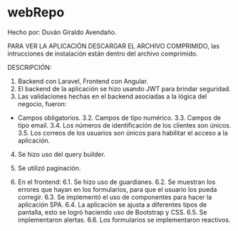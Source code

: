 # webRepo

Hecho por: Duván Giraldo Avendaño.

PARA VER LA APLICACIÓN DESCARGAR EL ARCHIVO COMPRIMIDO, las intrucciones de instalación están dentro del archivo comprimido.

DESCRIPCIÓN:


1. Backend con Laravel, Frontend con Angular.
2. El backend de la aplicación se hizo usando JWT para brindar seguridad.
3. Las validaciones hechas en el backend asociadas a la lógica del negocio, fueron:
  * Campos obligatorios.
  3.2. Campos de tipo numérico.
  3.3. Campos de tipo email.
  3.4. Los números de identificación de los clientes son únicos.
  3.5. Los correos de los usuarios son únicos para habilitar el acceso a la aplicación.
4. Se hizo uso del query builder.
5. Se utilizó paginación.

6. En el frontend:
  6.1. Se hizo uso de guardianes.
  6.2. Se muestran los errores que hayan en los formularios, para que el usuario
  los pueda corregir.
  6.3. Se implementó el uso de componentes para hacer la aplicación SPA.
  6.4. La aplicación se ajusta a diferentes tipos de pantalla, esto se logró
  haciendo uso de Bootstrap y CSS.
  6.5. Se implementaron alertas.
  6.6. Los formularios se implementaron reactivos.
  
